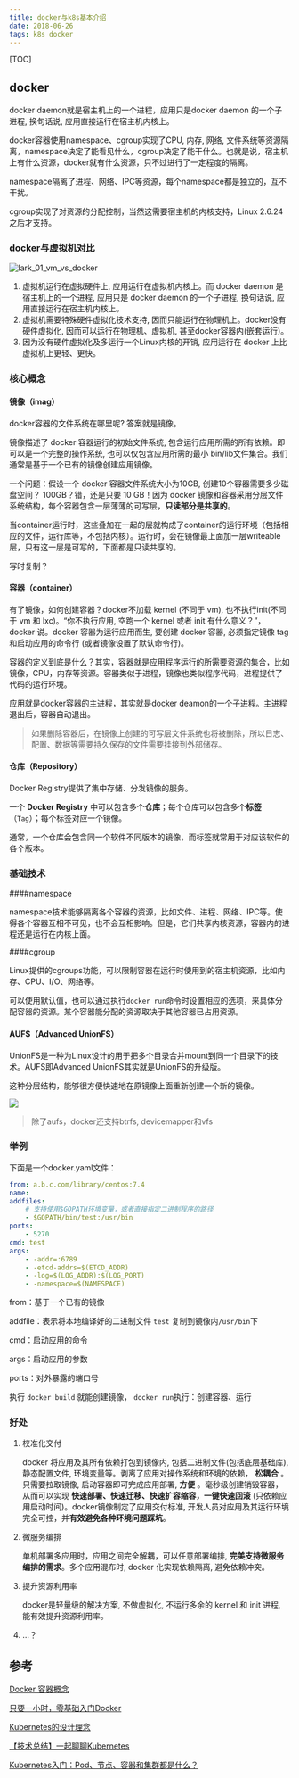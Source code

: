 ```yaml
---
title: docker与k8s基本介绍
date: 2018-06-26
tags: k8s docker
---
```


[TOC]

## docker

docker daemon就是宿主机上的一个进程，应用只是docker daemon 的一个子进程, 换句话说, 应用直接运行在宿主机内核上。

docker容器使用namespace、cgroup实现了CPU, 内存, 网络, 文件系统等资源隔离，namespace决定了能看见什么，cgroup决定了能干什么。也就是说，宿主机上有什么资源，docker就有什么资源，只不过进行了一定程度的隔离。

namespace隔离了进程、网络、IPC等资源，每个namespace都是独立的，互不干扰。

cgroup实现了对资源的分配控制，当然这需要宿主机的内核支持，Linux 2.6.24之后才支持。

### docker与虚拟机对比

![lark_01_vm_vs_docker](https://github.com/SinnerA/blog/tree/master/illustrations/docker_vs_vm.png)

1. 虚拟机运行在虚拟硬件上, 应用运行在虚拟机内核上。而 docker daemon 是宿主机上的一个进程, 应用只是 docker daemon 的一个子进程, 换句话说, 应用直接运行在宿主机内核上。
2. 虚拟机需要特殊硬件虚拟化技术支持, 因而只能运行在物理机上。docker没有硬件虚拟化, 因而可以运行在物理机、虚拟机, 甚至docker容器内(嵌套运行)。
3. 因为没有硬件虚拟化及多运行一个Linux内核的开销, 应用运行在 docker 上比虚拟机上更轻、更快。

### 核心概念

#### 镜像（imag）

docker容器的文件系统在哪里呢? 答案就是镜像。

镜像描述了 docker 容器运行的初始文件系统, 包含运行应用所需的所有依赖。即可以是一个完整的操作系统, 也可以仅包含应用所需的最小 bin/lib文件集合。我们通常是基于一个已有的镜像创建应用镜像。

一个问题：假设一个 docker 容器文件系统大小为10GB, 创建10个容器需要多少磁盘空间？ 100GB？错，还是只要 10 GB！因为 docker 镜像和容器采用分层文件系统结构，每个容器包含一层薄薄的可写层，**只读部分是共享的**。

当container运行时，这些叠加在一起的层就构成了container的运行环境（包括相应的文件，运行库等，不包括内核）。运行时，会在镜像最上面加一层writeable层，只有这一层是可写的，下面都是只读共享的。

写时复制？

#### 容器（container）

有了镜像，如何创建容器？docker不加载 kernel (不同于 vm), 也不执行init(不同于 vm 和 lxc)。“你不执行应用, 空跑一个 kernel 或者 init 有什么意义？”，docker 说。docker 容器为运行应用而生, 要创建 docker 容器, 必须指定镜像 tag 和启动应用的命令行 (或者镜像设置了默认命令行)。

容器的定义到底是什么？其实，容器就是应用程序运行的所需要资源的集合，比如镜像，CPU，内存等资源。容器类似于进程，镜像也类似程序代码，进程提供了代码的运行环境。

应用就是docker容器的主进程，其实就是docker deamon的一个子进程。主进程退出后，容器自动退出。

>  如果删除容器后，在镜像上创建的可写层文件系统也将被删除，所以日志、配置、数据等需要持久保存的文件需要挂接到外部储存。

#### 仓库（Repository）

Docker Registry提供了集中存储、分发镜像的服务。

一个 **Docker Registry** 中可以包含多个**仓库**；每个仓库可以包含多个**标签**（`Tag`）；每个标签对应一个镜像。

通常，一个仓库会包含同一个软件不同版本的镜像，而标签就常用于对应该软件的各个版本。

### 基础技术

####namespace

namespace技术能够隔离各个容器的资源，比如文件、进程、网络、IPC等。使得各个容器互相不可见，也不会互相影响。但是，它们共享内核资源，容器内的进程还是运行在内核上面。

####cgroup

Linux提供的cgroups功能，可以限制容器在运行时使用到的宿主机资源，比如内存、CPU、I/O、网络等。

可以使用默认值，也可以通过执行`docker run`命令时设置相应的选项，来具体分配容器的资源。某个容器能分配的资源取决于其他容器已占用资源。

#### AUFS（Advanced UnionFS）

UnionFS是一种为Linux设计的用于把多个目录合并mount到同一个目录下的技术。AUFS即Advanced UnionFS其实就是UnionFS的升级版。

这种分层结构，能够很方便快速地在原镜像上面重新创建一个新的镜像。

![](https://github.com/SinnerA/blog/tree/master/illustrations/docker_imag.png)

> 除了aufs，docker还支持btrfs, devicemapper和vfs

### 举例

下面是一个docker.yaml文件：

```yaml
from: a.b.c.com/library/centos:7.4
name: 
addfiles:
    # 支持使用$GOPATH环境变量，或者直接指定二进制程序的路径
    - $GOPATH/bin/test:/usr/bin
ports:
    - 5270
cmd: test
args:
    - -addr=:6789
    - -etcd-addrs=$(ETCD_ADDR)
    - -log=$(LOG_ADDR):$(LOG_PORT)
    - -namespace=$(NAMESPACE)

```

from：基于一个已有的镜像

addfile：表示将本地编译好的二进制文件 `test` 复制到镜像内`/usr/bin`下

cmd：启动应用的命令

args：启动应用的参数

ports：对外暴露的端口号

执行 `docker build` 就能创建镜像， `docker run`执行：创建容器、运行

### 好处

1. 校准化交付

   docker 将应用及其所有依赖打包到镜像内, 包括二进制文件(包括底层基础库), 静态配置文件, 环境变量等。剥离了应用对操作系统和环境的依赖， **松耦合** 。只需要拉取镜像, 启动容器即可完成应用部署, **方便** 。毫秒级创建销毁容器，从而可以实现 **快速部署、快速迁移、快速扩容缩容，一键快速回滚** (只依赖应用启动时间)。docker镜像制定了应用交付标准, 开发人员对应用及其运行环境完全可控，并**有效避免各种环境问题踩坑**。

2. 微服务编排

   单机部署多应用时，应用之间完全解耦，可以任意部署编排, **完美支持微服务编排的需求**。多个应用混布时, docker 化实现依赖隔离, 避免依赖冲突。

3. 提升资源利用率

   docker是轻量级的解决方案, 不做虚拟化, 不运行多余的 kernel 和 init 进程, 能有效提升资源利用率。

4. …？

## 参考

[Docker 容器概念](http://jm.taobao.org/2016/05/12/introduction-to-docker/)

[只要一小时，零基础入门Docker](https://zhuanlan.zhihu.com/p/23599229)

[Kubernetes的设计理念](https://jimmysong.io/kubernetes-handbook/concepts/concepts.html)

[【技术总结】一起聊聊Kubernetes](https://zhuanlan.zhihu.com/p/20612045)

[Kubernetes入门：Pod、节点、容器和集群都是什么？](https://zhuanlan.zhihu.com/p/32618563)
